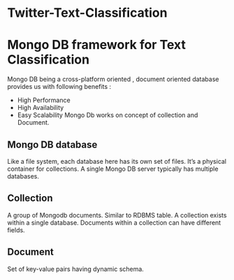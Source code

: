 # Twitter-Text-Classification

# Mongo DB framework for Text Classification

Mongo DB being a cross-platform oriented , document oriented database provides us with following benefits :
- High Performance
- High Availability
- Easy Scalability
Mongo Db works on concept of collection and Document.

## Mongo DB database
Like a file system, each database here has its own set of files. It’s a physical container for collections.
A single Mongo DB server typically has multiple databases.
## Collection
A group of Mongodb documents. Similar to RDBMS table. A collection exists within a single database.
Documents within a collection can have different fields.
## Document
Set of key-value pairs having dynamic schema.

